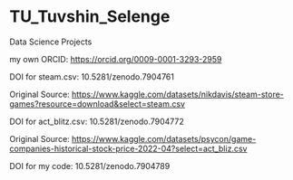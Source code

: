 # TU_Tuvshin_Selenge

Data Science Projects

my own ORCID: https://orcid.org/0009-0001-3293-2959

DOI for steam.csv: 10.5281/zenodo.7904761

Original Source: https://www.kaggle.com/datasets/nikdavis/steam-store-games?resource=download&select=steam.csv

DOI for act_blitz.csv: 10.5281/zenodo.7904772

Original Source: https://www.kaggle.com/datasets/psycon/game-companies-historical-stock-price-2022-04?select=act_bliz.csv

DOI for my code: 10.5281/zenodo.7904789
